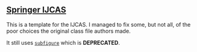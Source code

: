 ## [Springer IJCAS](http://www.ijcas.com/introduction/intro_01.asp)

This is a template for the IJCAS. 
I managed to fix some, but not all, of the poor choices the original class file authors made. 

It still uses [`subfigure`](https://www.ctan.org/pkg/subfigure) which is **DEPRECATED**.


